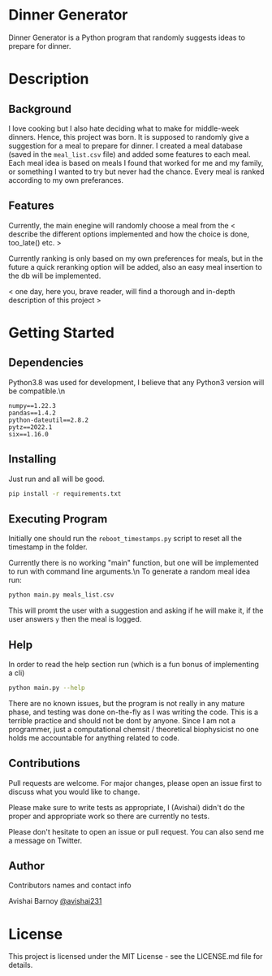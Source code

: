 # Dinner Generator
Dinner Generator is a Python program that randomly suggests ideas to prepare for dinner.

# Description
## Background
I love cooking but I also hate deciding what to make for middle-week dinners. Hence, this project was born. It is supposed to randomly give a suggestion for a meal to prepare for dinner.
I created a meal database (saved in the `meal_list.csv` file) and added some features to each meal. Each meal idea is based on meals I found that worked for me and my family, or something I wanted to try but never had the chance. Every meal is ranked according to my own preferances.

## Features
Currently, the main enegine will randomly choose a meal from the < describe the different options implemented and how the choice is done, too_late() etc. >

Currently ranking is only based on my own preferences for meals, but in the future a quick reranking option will be added, also an easy meal insertion to the db will be implemented.

< one day, here you, brave reader, will find a thorough and in-depth description of this project >

# Getting Started
## Dependencies
Python3.8 was used for development, I believe that any Python3 version will be compatible.\n
```
numpy==1.22.3
pandas==1.4.2
python-dateutil==2.8.2
pytz==2022.1
six==1.16.0
```

## Installing
Just run and all will be good.
```bash
pip install -r requirements.txt
```

## Executing Program
Initially one should run the `reboot_timestamps.py` script to reset all the timestamp in the folder. 

Currently there is no working "main" function, but one will be implemented to run with command line arguments.\n
To generate a random meal idea run:
```bash
python main.py meals_list.csv
```
This will promt the user with a suggestion and asking if he will make it, if the user answers `y` then the meal is logged.

## Help
In order to read the help section run (which is a fun bonus of implementing a cli)
```bash
python main.py --help
```

There are no known issues, but the program is not really in any mature phase, and testing was done on-the-fly as I was writing the code. This is a terrible practice and should not be dont by anyone. Since I am not a programmer, just a computational chemsit / theoretical biophysicist no one holds me accountable for anything related to code.
 
## Contributions
Pull requests are welcome. For major changes, please open an issue first to discuss what you would like to change.

Please make sure to write tests as appropriate, I (Avishai) didn't do the proper and appropriate work so there are currently no tests.

Please don't hesitate to open an issue or pull request. You can also send me a message on Twitter.

## Author
Contributors names and contact info

Avishai Barnoy [@avishai231](https://twitter.com/avishai231)

# License
This project is licensed under the MIT License - see the LICENSE.md file for details.
